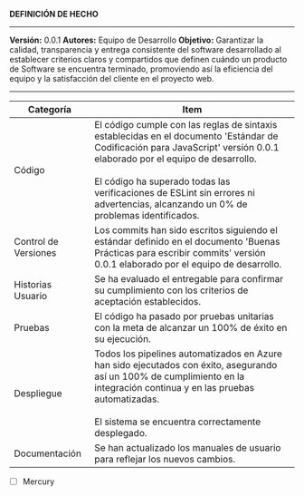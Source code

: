 **DEFINICIÓN DE HECHO**

--------------------------------------------------------------------

**Versión:**  0.0.1 
**Autores:** Equipo de Desarrollo
**Objetivo:** Garantizar la calidad, transparencia y entrega consistente del software desarrollado al establecer criterios claros y compartidos que definen cuándo un producto de Software se encuentra terminado, promoviendo así la eficiencia del equipo y la satisfacción del cliente en el proyecto web.

-------------------------------

|  Categoría | Item   | 
|---|---|
| Código |  El código cumple con las reglas de sintaxis establecidas en el documento 'Estándar de Codificación para JavaScript' versión 0.0.1 elaborado por el equipo de desarrollo. <br> <br> El código ha superado todas las verificaciones de ESLint sin errores ni advertencias, alcanzando un 0% de problemas identificados.|
| Control de Versiones|  Los commits han sido escritos siguiendo el estándar definido en el documento 'Buenas Prácticas para escribir commits' versión 0.0.1 elaborado por el equipo de desarrollo.|
| Historias Usuario|  Se ha evaluado el entregable para confirmar su cumplimiento con los criterios de aceptación establecidos.|
| Pruebas|  El código ha pasado por pruebas unitarias con la meta de alcanzar un 100% de éxito en su ejecución.|
| Despliegue|  Todos los pipelines automatizados en Azure han sido ejecutados con éxito, asegurando así un 100% de cumplimiento en la integración continua y en las pruebas automatizadas. <br><br>  El sistema se encuentra correctamente desplegado. |
| Documentación | Se han actualizado los manuales de usuario para reflejar los nuevos cambios.   |  
- [ ] Mercury

